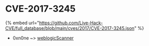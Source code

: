 # CVE-2017-3245
{% embed url="https://github.com/Live-Hack-CVE/full_database/blob/main/cves/2017/CVE-2017-3245.json" %}

* 0xn0ne ~> [weblogicScanner](https://www.alice-snow.ru/2017/database/cve-2017-3245/weblogicscanner-0xn0ne)